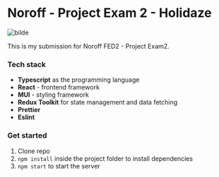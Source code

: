 # Noroff - Project Exam 2 - Holidaze
![bilde](https://github.com/user-attachments/assets/d4b5ed1c-7eff-43ef-8d23-3157fa07eb1c)

This is my submission for Noroff FED2 - Project Exam2.

### Tech stack
- **Typescript** as the programming language
- **React** - frontend framework
- **MUI** - styling framework
- **Redux Toolkit** for state management and data fetching
- **Prettier**
- **Eslint**

### Get started
1. Clone repo
2. `npm install` inside the project folder to install dependencies
3. `npm start` to start the server
